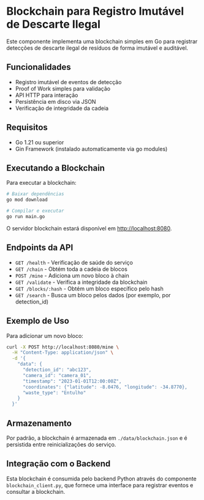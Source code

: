 # Blockchain para Registro Imutável de Descarte Ilegal

Este componente implementa uma blockchain simples em Go para registrar detecções de descarte ilegal de resíduos de forma imutável e auditável.

## Funcionalidades

- Registro imutável de eventos de detecção
- Proof of Work simples para validação
- API HTTP para interação
- Persistência em disco via JSON
- Verificação de integridade da cadeia

## Requisitos

- Go 1.21 ou superior
- Gin Framework (instalado automaticamente via go modules)

## Executando a Blockchain

Para executar a blockchain:

```bash
# Baixar dependências
go mod download

# Compilar e executar
go run main.go
```

O servidor blockchain estará disponível em [http://localhost:8080](http://localhost:8080).

## Endpoints da API

- `GET /health` - Verificação de saúde do serviço
- `GET /chain` - Obtém toda a cadeia de blocos
- `POST /mine` - Adiciona um novo bloco à chain
- `GET /validate` - Verifica a integridade da blockchain
- `GET /blocks/:hash` - Obtém um bloco específico pelo hash
- `GET /search` - Busca um bloco pelos dados (por exemplo, por detection_id)

## Exemplo de Uso

Para adicionar um novo bloco:

```bash
curl -X POST http://localhost:8080/mine \
  -H "Content-Type: application/json" \
  -d '{
    "data": {
      "detection_id": "abc123",
      "camera_id": "camera_01",
      "timestamp": "2023-01-01T12:00:00Z",
      "coordinates": {"latitude": -8.0476, "longitude": -34.8770},
      "waste_type": "Entulho"
    }
  }'
```

## Armazenamento

Por padrão, a blockchain é armazenada em `./data/blockchain.json` e é persistida entre reinicializações do serviço.

## Integração com o Backend

Esta blockchain é consumida pelo backend Python através do componente `blockchain_client.py`, que fornece uma interface para registrar eventos e consultar a blockchain. 